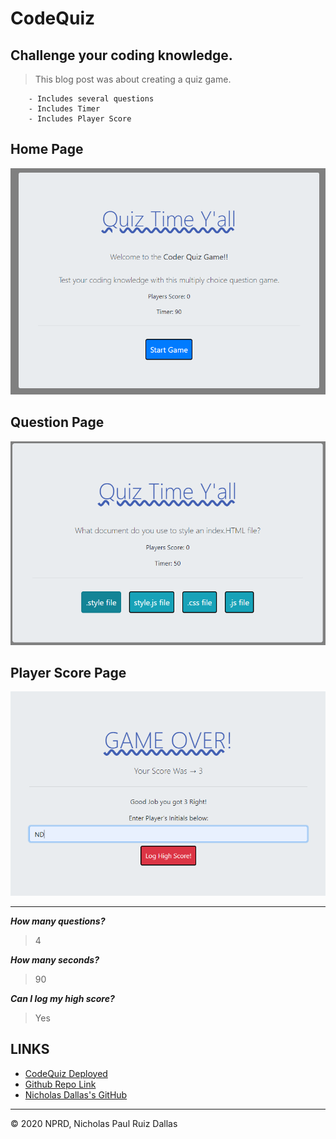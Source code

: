 # CodeQuiz
## Challenge your coding knowledge. 

> This blog post was about creating a quiz game. 

```
    - Includes several questions
    - Includes Timer
    - Includes Player Score
```

## Home Page

![homePage](./photos/homePage.PNG)

## Question Page

![questions](./photos/questionPage.PNG)

## Player Score Page

![final](./photos/final.PNG)

- - -
***How many questions?***

> 4 

***How many seconds?***

> 90

***Can I log my high score?***

> Yes


## LINKS

- [CodeQuiz Deployed](https://nicholasd-uci.github.io/CodeQuiz/)
- [Github Repo Link](https://github.com/nicholasd-uci/CodeQuiz)
- [Nicholas Dallas's GitHub](https://github.com/nicholasd-uci)

- - -
© 2020 NPRD, Nicholas Paul Ruiz Dallas